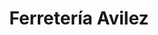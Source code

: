 ---
title: "Ferretería Avilez"
url: /gracias-lempira/ferreteria-avilez-2/
shop: menaje del hogar
---